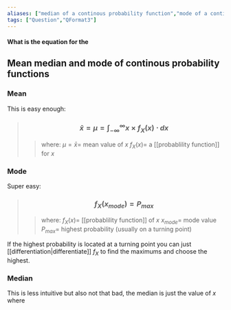 ```yaml
---
aliases: ["median of a continous probability function","mode of a continous probability function","mean of a continous probability function"]
tags: ["Question","QFormat3"]
---
```


#### What is the equation for the
## Mean median and mode of continous probability functions

### Mean

This is easy enough:

> ### $$ \bar{x} = \mu = \int^{\infty}_{-\infty} x \times f_{X}(x) \cdot dx $$ 
>> where:
>> $\mu=\bar{x}=$ mean value of $x$
>> $f_{X}(x)=$ a [[probablility function]] for $x$

### Mode

Super easy:

> ### $$ f_{X}(x_{mode}) = P_{max} $$
>> where:
>> $f_{X}(x)=$ [[probablility function]] of $x$
>> $x_{mode}=$ mode value
>> $P_{max}=$ highest probability (usually on a turning point)

If the highest probability is located at a turning point you can just [[differentiation|differentiate]] $f_{X}$ to find the maximums and choose the highest.

### Median

This is less intuitive but also not that bad, the median is just the value of $x$ where 